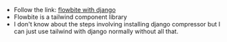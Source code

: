 - Follow the link: [flowbite with django](https://flowbite.com/docs/getting-started/django/)
- Flowbite is a tailwind component library
- I don't know about the steps involving installing django compressor but I can just use tailwind with django normally without all that.
